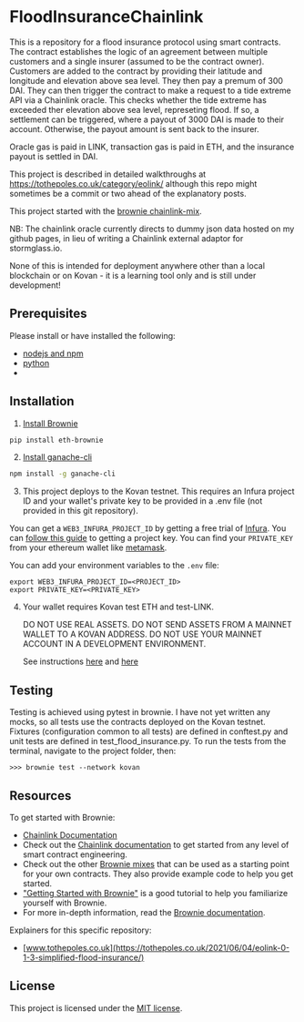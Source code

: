 # FloodInsuranceChainlink

This is a repository for a flood insurance protocol using smart contracts. The contract establishes the logic of an agreement between multiple customers and a single insurer (assumed to be the contract owner). Customers are added to the contract by providing their latitude and longitude and elevation above sea level. They then pay a premum of 300 DAI. They can then trigger the contract to make a request to a tide extreme API via a Chainlink oracle. This checks whether the tide extreme has exceeded ther elevation above sea level, represeting  flood. If so, a settlement can be triggered, where a payout of 3000 DAI is made to their account. Otherwise, the payout amount is sent back to the insurer.

Oracle gas is paid in LINK, transaction gas is paid in ETH, and the insurance payout is settled in DAI.

This project is described in detailed walkthroughs at https://tothepoles.co.uk/category/eolink/ although this repo might sometimes be a commit or two ahead of the explanatory posts.

This project started with the [brownie chainlink-mix](https://github.com/smartcontractkit/chainlink-mix).

NB: The chainlink oracle currently directs to dummy json data hosted on my github pages, in lieu of writing a Chainlink external adaptor for stormglass.io.

None of this is intended for deployment anywhere other than a local blockchain or on Kovan - it is a learning tool only and is still under development!


## Prerequisites

Please install or have installed the following:

- [nodejs and npm](https://nodejs.org/en/download/)
- [python](https://www.python.org/downloads/)
- 
## Installation

1. [Install Brownie](https://eth-brownie.readthedocs.io/en/stable/install.html) 

```bash
pip install eth-brownie
```

2. [Install ganache-cli](https://www.npmjs.com/package/ganache-cli)

```bash
npm install -g ganache-cli
```

3. This project deploys to the Kovan testnet. This requires an Infura project ID and your wallet's private key to be provided in a .env file (not 
provided in this git repository).

You can get a `WEB3_INFURA_PROJECT_ID` by getting a free trial of [Infura](https://infura.io/). You can [follow this guide](https://ethereumico.io/knowledge-base/infura-api-key-guide/) to getting a project key. You can find your `PRIVATE_KEY` from your ethereum wallet like [metamask](https://metamask.io/). 

You can add your environment variables to the `.env` file:

```
export WEB3_INFURA_PROJECT_ID=<PROJECT_ID>
export PRIVATE_KEY=<PRIVATE_KEY>

```

4. Your wallet requires Kovan test ETH and test-LINK.
   
   DO NOT USE REAL ASSETS. DO NOT SEND ASSETS FROM A MAINNET WALLET TO A KOVAN ADDRESS. DO NOT USE YOUR MAINNET ACCOUNT IN A DEVELOPMENT ENVIRONMENT.
   
   See instructions [here](https://faucet.kovan.network/) and [here](https://docs.chain.link/docs/acquire-link/)


## Testing

Testing is achieved using pytest in brownie. I have not yet written any mocks, so all tests use the contracts deployed on the Kovan testnet. Fixtures (configuration common to all tests) are defined in conftest.py and unit tests are defined in test_flood_insurance.py. To run the tests from the terminal, navigate to the project folder, then:

```
>>> brownie test --network kovan

```


## Resources

To get started with Brownie:

* [Chainlink Documentation](https://docs.chain.link/docs)
* Check out the [Chainlink documentation](https://docs.chain.link/docs) to get started from any level of smart contract engineering. 
* Check out the other [Brownie mixes](https://github.com/brownie-mix/) that can be used as a starting point for your own contracts. They also provide example code to help you get started.
* ["Getting Started with Brownie"](https://medium.com/@iamdefinitelyahuman/getting-started-with-brownie-part-1-9b2181f4cb99) is a good tutorial to help you familiarize yourself with Brownie.
* For more in-depth information, read the [Brownie documentation](https://eth-brownie.readthedocs.io/en/stable/).

Explainers for this specific repository:
* [www.tothepoles.co.uk](https://tothepoles.co.uk/2021/06/04/eolink-0-1-3-simplified-flood-insurance/)


## License

This project is licensed under the [MIT license](LICENSE).

